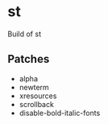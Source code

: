 # st

Build of st

## Patches

 - alpha
 - newterm
 - xresources
 - scrollback
 - disable-bold-italic-fonts

